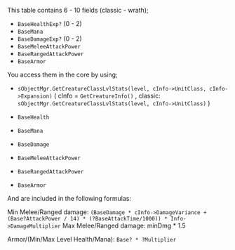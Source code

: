This table contains 6 - 10 fields (classic - wrath);
- `BaseHealthExp?` (0 - 2)
- `BaseMana`
- `BaseDamageExp?` (0 - 2)
- `BaseMeleeAttackPower`
- `BaseRangedAttackPower`
- `BaseArmor`

You access them in the core by using;
- `sObjectMgr.GetCreatureClassLvlStats(level, cInfo->UnitClass, cInfo->Expansion)`
( cInfo = `GetCreatureInfo()` , classic: `sObjectMgr.GetCreatureClassLvlStats(level, cInfo->UnitClass)` )

- `BaseHealth`
- `BaseMana`
- `BaseDamage`
- `BaseMeleeAttackPower`
- `BaseRangedAttackPower`
- `BaseArmor`

And are included in the following formulas:

Min Melee/Ranged damage: `(BaseDamage * cInfo->DamageVariance + (Base?AttackPower / 14) * (?BaseAttackTime/1000)) * Info->DamageMultiplier`
Max Melee/Ranged damage: minDmg * 1.5

Armor/(Min/Max Level Health/Mana): `Base? * ?Multiplier`